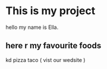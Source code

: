 # This is my project 

hello my name is Ella.

## here r my **favourite** foods
kd
pizza
taco
( vist our wedsite )
